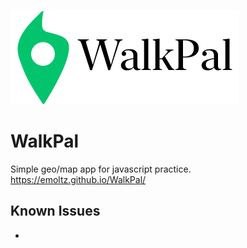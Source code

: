 ![](images/logo_black.png)
# WalkPal

Simple geo/map app for javascript practice. https://emoltz.github.io/WalkPal/

## Known Issues
* 